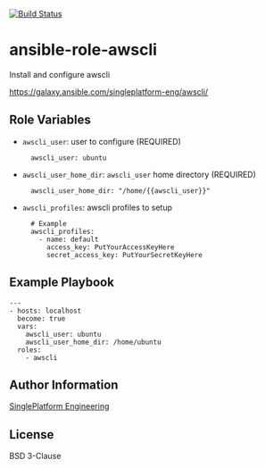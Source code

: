[![Build Status](https://travis-ci.org/singleplatform-eng/ansible-role-awscli.svg?branch=master)](https://travis-ci.org/singleplatform-eng/ansible-role-awscli)

ansible-role-awscli
=========

Install and configure awscli

https://galaxy.ansible.com/singleplatform-eng/awscli/

Role Variables
--------------

- `awscli_user`: user to configure (REQUIRED)

        awscli_user: ubuntu

- `awscli_user_home_dir`: `awscli_user` home directory (REQUIRED)

        awscli_user_home_dir: "/home/{{awscli_user}}"

- `awscli_profiles`: awscli profiles to setup

        # Example
        awscli_profiles:
          - name: default
            access_key: PutYourAccessKeyHere
            secret_access_key: PutYourSecretKeyHere

Example Playbook
----------------

    ---
    - hosts: localhost
      become: true
      vars:
        awscli_user: ubuntu
        awscli_user_home_dir: /home/ubuntu
      roles:
        - awscli

Author Information
------------------

[SinglePlatform Engineering](http://engineering.singleplatform.com/)

License
-------

BSD 3-Clause
